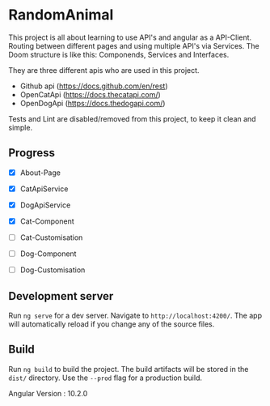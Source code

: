 # RandomAnimal

This project is all about learning to use API's and angular as a API-Client. Routing between different pages and using multiple API's via Services. The Doom structure is like this: Componends, Services and Interfaces.

They are three different apis who are used in this project.
- Github api (https://docs.github.com/en/rest)
- OpenCatApi (https://docs.thecatapi.com/)
- OpenDogApi (https://docs.thedogapi.com/)

Tests and Lint are disabled/removed from this project, to keep it clean and simple.

## Progress

- [x] About-Page
- [x] CatApiService
- [x] DogApiService
- [x] Cat-Component
- [ ] Cat-Customisation
- [ ] Dog-Component
- [ ] Dog-Customisation


## Development server

Run `ng serve` for a dev server. Navigate to `http://localhost:4200/`. The app will automatically reload if you change any of the source files.

## Build

Run `ng build` to build the project. The build artifacts will be stored in the `dist/` directory. Use the `--prod` flag for a production build.

Angular Version : 10.2.0
